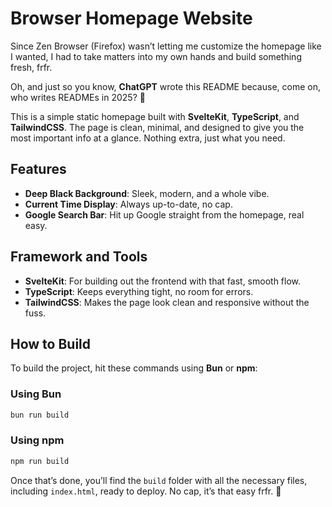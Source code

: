 # Browser Homepage Website

Since Zen Browser (Firefox) wasn’t letting me customize the homepage like I wanted, I had to take matters into my own hands and build something fresh, frfr.

Oh, and just so you know, **ChatGPT** wrote this README because, come on, who writes READMEs in 2025? 🤖

This is a simple static homepage built with **SvelteKit**, **TypeScript**, and **TailwindCSS**. The page is clean, minimal, and designed to give you the most important info at a glance. Nothing extra, just what you need.

## Features
- **Deep Black Background**: Sleek, modern, and a whole vibe.
- **Current Time Display**: Always up-to-date, no cap.
- **Google Search Bar**: Hit up Google straight from the homepage, real easy.

## Framework and Tools
- **SvelteKit**: For building out the frontend with that fast, smooth flow.
- **TypeScript**: Keeps everything tight, no room for errors.
- **TailwindCSS**: Makes the page look clean and responsive without the fuss.

## How to Build
To build the project, hit these commands using **Bun** or **npm**:

### Using Bun
```bash
bun run build
```

### Using npm
```bash
npm run build
```

Once that’s done, you’ll find the `build` folder with all the necessary files, including `index.html`, ready to deploy. No cap, it’s that easy frfr. 🚀
